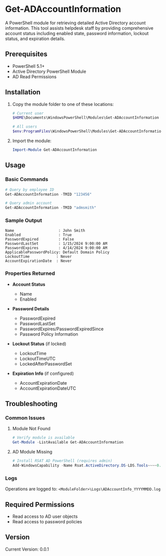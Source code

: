 # Get-ADAccountInformation

A PowerShell module for retrieving detailed Active Directory account information. This tool assists helpdesk staff by providing comprehensive account status including enabled state, password information, lockout status, and expiration details.

## Prerequisites

- PowerShell 5.1+
- Active Directory PowerShell Module
- AD Read Permissions

## Installation

1. Copy the module folder to one of these locations:
   ```powershell
   # Current user
   $HOME\Documents\WindowsPowerShell\Modules\Get-ADAccountInformation

   # All users
   $env:ProgramFiles\WindowsPowerShell\Modules\Get-ADAccountInformation
   ```

2. Import the module:
   ```powershell
   Import-Module Get-ADAccountInformation
   ```

## Usage

### Basic Commands

```powershell
# Query by employee ID
Get-ADAccountInformation -TMID "123456"

# Query admin account
Get-ADAccountInformation -TMID "admsmith"
```

### Sample Output

```
Name                    : John Smith
Enabled                 : True
PasswordExpired         : False
PasswordLastSet         : 1/15/2024 9:00:00 AM
PasswordExpires         : 4/14/2024 9:00:00 AM
ApplicablePasswordPolicy: Default Domain Policy
LockoutTime            : Never
AccountExpirationDate  : Never
```

### Properties Returned

- **Account Status**
  - Name
  - Enabled

- **Password Details**
  - PasswordExpired
  - PasswordLastSet
  - PasswordExpires/PasswordExpiredSince
  - Password Policy Information

- **Lockout Status** (if locked)
  - LockoutTime
  - LockoutTimeUTC
  - LockedAfterPasswordSet

- **Expiration Info** (if configured)
  - AccountExpirationDate
  - AccountExpirationDateUTC

## Troubleshooting

### Common Issues

1. Module Not Found
   ```powershell
   # Verify module is available
   Get-Module -ListAvailable Get-ADAccountInformation
   ```

2. AD Module Missing
   ```powershell
   # Install RSAT AD PowerShell (requires admin)
   Add-WindowsCapability -Name Rsat.ActiveDirectory.DS-LDS.Tools~~~~0.0.1.0 -Online
   ```

### Logs

Operations are logged to:
`<ModuleFolder>\Logs\ADAccountInfo_YYYYMMDD.log`

## Required Permissions

- Read access to AD user objects
- Read access to password policies

## Version

Current Version: 0.0.1
